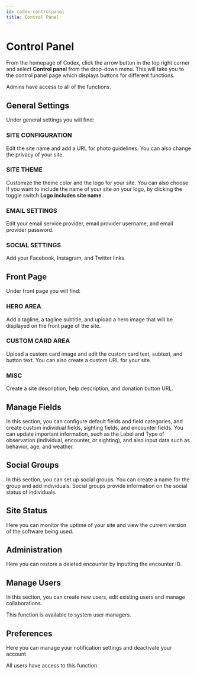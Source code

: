 ```yaml
---
id: codex-controlpanel
title: Control Panel
---
```

# Control Panel

From the homepage of Codex, click the arrow button in the top right corner and select **Control panel** from the drop-down menu. This will take you to the control panel page which displays buttons for different functions. 

Admins have access to all of the functions.

## **General Settings** 
Under general settings you will find:

### SITE CONFIGURATION
Edit the site name and add a URL for photo guidelines. You can also change the privacy of your site.

### SITE THEME
Customize the theme color and the logo for your site. You can also choose if you want to include the name of your site on your logo, by clicking the toggle switch **Logo includes site name**. 

### EMAIL SETTINGS
Edit your email service provider, email provider username, and email provider password. 

### SOCIAL SETTINGS
Add your Facebook, Instagram, and Twitter links. 

## **Front Page** 

Under front page you will find:

### HERO AREA
Add a tagline, a tagline subtitle, and upload a hero image that will be displayed on the front page of the site. 

### CUSTOM CARD AREA
Upload a custom card image and edit the custom card text, subtext, and button text. You can also create a custom URL for your site.

### MISC 
Create a site description, help description, and donation button URL. 

## **Manage Fields**

In this section, you can configure default fields and field categories, and create custom individual fields, sighting fields, and encounter fields. You can update important information, such as the Label and Type of observation (individual, encounter, or sighting), and also input data such as behavior, age, and weather. 

## **Social Groups**

In this section, you can set up social groups. You can create a name for the group and add individuals. Social groups provide information on the social status of individuals. 

## **Site Status**

Here you can monitor the uptime of your site and view the current version of the software being used. 

## **Administration** 

Here you can restore a deleted encounter by inputting the encounter ID.

## **Manage Users**

In this section, you can create new users, edit existing users and manage collaborations. 

This function is available to system user managers.

## **Preferences**

Here you can manage your notification settings and deactivate your account.

All users have access to this function.
